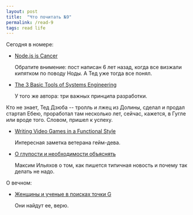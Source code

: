 ```yaml
---
layout: post
title:  "Что почитать №9"
permalink: /read-9
tags: read life
---
```


Сегодня в номере:

- [Node.js is Cancer](http://widgetsandshit.com/teddziuba/2011/10/node-js-is-cancer.html)

  Обратите внимение: пост написан 6 лет назад, когда все визжали кипятком по
  поводу Ноды. А Тед уже тогда все понял.

- [The 3 Basic Tools of Systems Engineering](http://widgetsandshit.com/teddziuba/2010/12/the-3-basic-tools-of-systems-engineering.html)

  У того же автора: три важных принципа разработки.

Кто не знает, Тед Дзюба -- тролль и лжец из Долины, сделал и продал стартап
Ебею, проработал там несколько лет, сейчас, кажется, в Гугле или вроде
того. Словом, пришел к успеху.

- [Writing Video Games in a Functional Style](http://prog21.dadgum.com/228.html)

  Интересная заметка ветерана гейм-дева.

- [О глупости и необходимости объяснять](http://maximilyahov.ru/blog/all/stupid-news/)

  Максим Ильяхов о том, как пишется типичная новость и почему так делать не надо.

О вечном:

- [Женщины и ученые в поисках точки G](http://rumyantsevamd.ru/g_spot/)

  Они найдут ее, верю.
